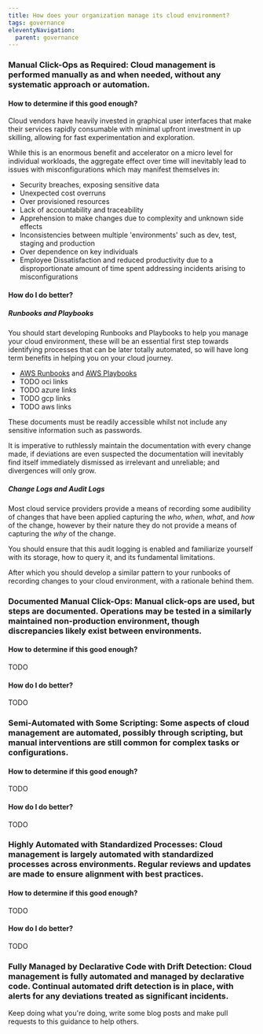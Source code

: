 ```yaml
---
title: How does your organization manage its cloud environment?
tags: governance
eleventyNavigation:
  parent: governance
---
```


### **Manual Click-Ops as Required:** Cloud management is performed manually as and when needed, without any systematic approach or automation.

#### How to determine if this good enough?

Cloud vendors have heavily invested in graphical user interfaces that make their services rapidly consumable with minimal upfront investment in up skilling, allowing for fast experimentation and exploration.

While this is an enormous benefit and accelerator on a micro level for individual workloads, the aggregate effect over time will inevitably lead to issues with misconfigurations which may manifest themselves in:

- Security breaches, exposing sensitive data
- Unexpected cost overruns
- Over provisioned resources
- Lack of accountability and traceability
- Apprehension to make changes due to complexity and unknown side effects
- Inconsistencies between multiple 'environments' such as dev, test, staging and production
- Over dependence on key individuals
- Employee Dissatisfaction and reduced productivity due to a disproportionate amount of time spent addressing incidents arising to misconfigurations

#### How do I do better?

##### Runbooks and Playbooks

You should start developing Runbooks and Playbooks to help you manage your cloud environment, these will be an essential first step towards identifying processes that can be later totally automated, so will have long term benefits in helping you on your cloud journey.

- [AWS Runbooks](https://wa.aws.amazon.com/wat.concept.runbook.en.html) and [AWS Playbooks](https://wa.aws.amazon.com/wat.concept.playbook.en.html)
- TODO oci links
- TODO azure links
- TODO gcp links
- TODO aws links

These documents must be readily accessible whilst not include any sensitive information such as passwords.

It is imperative to ruthlessly maintain the documentation with every change made, if deviations are even suspected the documentation will inevitably find itself immediately dismissed as irrelevant and unreliable; and divergences will only grow.

##### Change Logs and Audit Logs

Most cloud service providers provide a means of recording some audibility of changes that have been applied capturing the _who_, _when_, _what_, and _how_ of the change, however by their nature they do not provide a means of capturing the _why_ of the change.

You should ensure that this audit logging is enabled and familiarize yourself with its storage, how to query it, and its fundamental limitations.

After which you should develop a similar pattern to your runbooks of recording changes to your cloud environment, with a rationale behind them.

### **Documented Manual Click-Ops:** Manual click-ops are used, but steps are documented. Operations may be tested in a similarly maintained non-production environment, though discrepancies likely exist between environments.

#### How to determine if this good enough?

TODO

#### How do I do better?

TODO

### **Semi-Automated with Some Scripting:** Some aspects of cloud management are automated, possibly through scripting, but manual interventions are still common for complex tasks or configurations.

#### How to determine if this good enough?

TODO

#### How do I do better?

TODO

### **Highly Automated with Standardized Processes:** Cloud management is largely automated with standardized processes across environments. Regular reviews and updates are made to ensure alignment with best practices.

#### How to determine if this good enough?

TODO

#### How do I do better?

TODO

### **Fully Managed by Declarative Code with Drift Detection:** Cloud management is fully automated and managed by declarative code. Continual automated drift detection is in place, with alerts for any deviations treated as significant incidents.

Keep doing what you're doing, write some blog posts and make pull requests to this guidance to help others.
